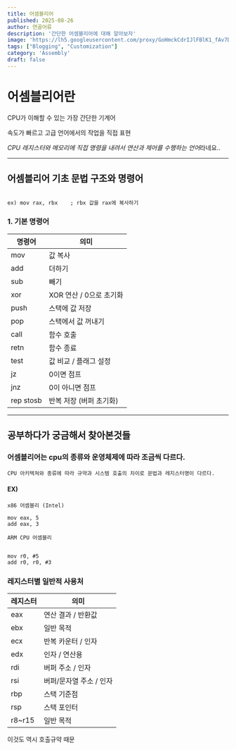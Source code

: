 ```yaml
---
title: 어셈블리어
published: 2025-08-26
author: 연골어류
description: '간단한 어셈블리어에 대해 알아보자'
image: 'https://lh5.googleusercontent.com/proxy/GoHmckCdrIJlFBlK1_fAv7Dhwx_15WaB9BaH78L8XaZPIN-PN35E9LxGAizpSuUmaMY2hLoDHkaltlvVtjDv2RLGqguapcR4EG9ErSZq'
tags: ["Blogging", "Customization"]
category: 'Assembly'
draft: false
---
```



# 어셈블리어란

CPU가 이해할 수 있는 가장 간단한 기계어

속도가 빠르고 고급 언어에서의 작업을 직접 표현

*CPU 레지스터와 메모리에 직접 명령을 내려서 연산과 제어를 수행하는 언어*라네요..

* * *

## 어셈블리어 기초 문법 구조와 명령어

```

ex) mov rax, rbx    ; rbx 값을 rax에 복사하기

```




### 1. 기본 명령어
| 명령어 | 의미 |
|--------|------|
| mov    | 값 복사 |
| add    | 더하기 |
| sub    | 빼기 |
| xor    | XOR 연산 / 0으로 초기화 |
| push   | 스택에 값 저장 |
| pop    | 스택에서 값 꺼내기 |
| call   | 함수 호출 |
| retn   | 함수 종료 |
| test   | 값 비교 / 플래그 설정 |
| jz     | 0이면 점프 |
| jnz    | 0이 아니면 점프 |
| rep stosb | 반복 저장 (버퍼 초기화) |

---

## 공부하다가 궁금해서 찾아본것들

### 어셈블리어는 cpu의 종류와 운영체제에 따라 조금씩 다르다.

    CPU 아키텍쳐와 종류에 따라 규약과 시스템 호출의 차이로 문법과 레지스터명이 다르다.


#### EX)

    x86 어셈블리 (Intel)
```
mov eax, 5
add eax, 3

```
    ARM CPU 어셈블리

```

mov r0, #5
add r0, r0, #3

```

### 레지스터별 일반적 사용처

| 레지스터 | 의미 |
|----------|------|
| eax      | 연산 결과 / 반환값 |
| ebx      | 일반 목적 |
| ecx      | 반복 카운터 / 인자 |
| edx      | 인자 / 연산용 |
| rdi      | 버퍼 주소 / 인자 |
| rsi      | 버퍼/문자열 주소 / 인자 |
| rbp      | 스택 기준점 |
| rsp      | 스택 포인터 |
| r8~r15   | 일반 목적 |

이것도 역시 호출규약 때문
    


